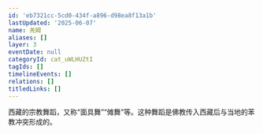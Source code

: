 ```yaml
---
id: 'eb7321cc-5cd0-434f-a896-d98ea8f13a1b'
lastUpdated: '2025-06-07'
name: 羌姆
aliases: []
layer: 3
eventDate: null
categoryId: cat_uWLHUZtI
tagIds: []
timelineEvents: []
relations: []
titledLinks: []
---
```

西藏的宗教舞蹈，又称“面具舞”“傩舞”等。这种舞蹈是佛教传入西藏后与当地的苯教冲突形成的。
